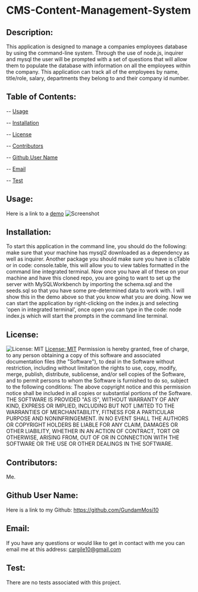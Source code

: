 # CMS-Content-Management-System
 

  ## Description: 
  This application is designed to manage a companies employees database by using the command-line system. Through the use of node.js, inquirer and mysql the user will be prompted with a set of questions that will allow them to populate the database with information on all the employees within the company. This application can track all of the employees by name, title/role, salary, departments they belong to and their company id number. 
  ## Table of Contents:
  -- [Usage](#usage)

  -- [Installation](#installation)

  -- [License](#license)

  -- [Contributors](#contributors)

  -- [Github User Name](#Github-User-Name)

  -- [Email](#email)

  -- [Test](#test)
  
  ## Usage:
  Here is a link to a [demo]() 
  ![Screenshot](./assets/img/CMS-ScreenShot#1.png "screen shot #1 of the note pad app the landing page")
  
  ## Installation:
  To start this application in the command line, you should do the following: make sure that your machine has mysql2 downloaded as a dependency as well as inquirer. Another package you should make sure you have is cTable or in code: console.table, this will allow you to view tables formatted in the command line integrated terminal. Now once you have all of these on your machine and have this cloned repo, you are going to want to set up the server with MySQLWorkbench by importing the schema.sql and the seeds.sql so that you have some pre-determined data to work with. I will show this in the demo above so that you know what you are doing. Now we can start the application by right-clicking on the index.js and selecting 'open in integrated terminal', once open you can type in the code: node index.js which will start the prompts in the command line terminal. 
  ## License:
  ![License: MIT](https://img.shields.io/badge/License-MIT-yellow.svg) [License: MIT](https://opensource.org/licenses/MIT)
  Permission is hereby granted, free of charge, to any person obtaining a copy of this software and associated documentation files (the "Software"), to deal in the Software without restriction, including without limitation the rights to use, copy, modify, merge, publish, distribute, sublicense, and/or sell copies of the Software, and to permit persons to whom the Software is furnished to do so, subject to the following conditions: The above copyright notice and this permission notice shall be included in all copies or substantial portions of the Software. THE SOFTWARE IS PROVIDED "AS IS", WITHOUT WARRANTY OF ANY KIND, EXPRESS OR IMPLIED, INCLUDING BUT NOT LIMITED TO THE WARRANTIES OF MERCHANTABILITY, FITNESS FOR A PARTICULAR PURPOSE AND NONINFRINGEMENT. IN NO EVENT SHALL THE AUTHORS OR COPYRIGHT HOLDERS BE LIABLE FOR ANY CLAIM, DAMAGES OR OTHER LIABILITY, WHETHER IN AN ACTION OF CONTRACT, TORT OR OTHERWISE, ARISING FROM, OUT OF OR IN CONNECTION WITH THE SOFTWARE OR THE USE OR OTHER DEALINGS IN THE SOFTWARE. 
  ## Contributors:
  Me. 
  ## Github User Name:
  Here is a link to my Github: https://github.com/GundamMosi10
  ## Email:
  If you have any questions or would like to get in contact with me you can email me at this address: cargile10@gmail.com
  ## Test: 
  There are no tests associated with this project. 

